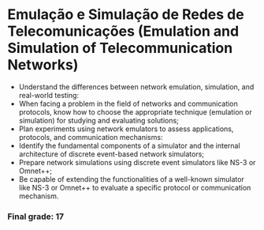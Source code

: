 # Emulação e Simulação de Redes de Telecomunicações (Emulation and Simulation of Telecommunication Networks)

* Understand the differences between network emulation, simulation, and real-world testing:
* When facing a problem in the field of networks and communication protocols, know how to choose the appropriate technique (emulation or simulation) for studying and evaluating solutions;
* Plan experiments using network emulators to assess applications, protocols, and communication mechanisms:
* Identify the fundamental components of a simulator and the internal architecture of discrete event-based network simulators;
* Prepare network simulations using discrete event simulators like NS-3 or Omnet++;
* Be capable of extending the functionalities of a well-known simulator like NS-3 or Omnet++ to evaluate a specific protocol or communication mechanism.

### Final grade: 17